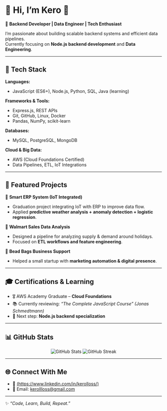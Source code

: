 # 🌟 Hi, I’m Kero 👋  

🚀 **Backend Developer | Data Engineer | Tech Enthusiast**  

I’m passionate about building scalable backend systems and efficient data pipelines.  
Currently focusing on **Node.js backend development** and **Data Engineering**.  

---

## 🔧 Tech Stack  

**Languages:**  
- JavaScript (ES6+), Node.js, Python, SQL, Java (learning)  

**Frameworks & Tools:**  
- Express.js, REST APIs  
- Git, GitHub, Linux, Docker  
- Pandas, NumPy, scikit-learn  

**Databases:**  
- MySQL, PostgreSQL, MongoDB  

**Cloud & Big Data:**  
- AWS (Cloud Foundations Certified)  
- Data Pipelines, ETL, IoT Integrations  

---

## 📂 Featured Projects  

🔹 **Smart ERP System (IoT Integrated)**  
- Graduation project integrating IoT with ERP to improve data flow.  
- Applied **predictive weather analysis + anomaly detection + logistic regression**.  

🔹 **Walmart Sales Data Analysis**  
- Designed a pipeline for analyzing supply & demand around holidays.  
- Focused on **ETL workflows and feature engineering**.  

🔹 **Bead Bags Business Support**  
- Helped a small startup with **marketing automation & digital presence**.  

---

## 🎓 Certifications & Learning  

- 🎖️ AWS Academy Graduate – **Cloud Foundations**  
- 📚 Currently reviewing: *“The Complete JavaScript Course” (Jonas Schmedtmann)*  
- 🚀 Next step: **Node.js backend specialization**  

---

## 📊 GitHub Stats  

<p align="center">
  <img src="https://github-readme-stats.vercel.app/api?username=Kerollos-A&show_icons=true&theme=tokyonight" alt="GitHub Stats" />
  <img src="https://github-readme-streak-stats.herokuapp.com?user=Kerollos-A&theme=tokyonight" alt="GitHub Streak" />
</p>  

---

## 🌐 Connect With Me  

- 💼 [(https://www.linkedin.com/in/kerolloss/)](#)  
- 📧 Email: kerollloss@gmail.com
  

---

✨ *“Code, Learn, Build, Repeat.”*  
